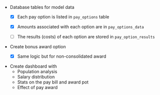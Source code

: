 - Database tables for model data
    * [X] Each pay option is listed in `pay_options` table
    * [X] Amounts associated with each option are in `pay_options_data`
    * [ ] The results (costs) of each option are stored in `pay_option_results`


- Create bonus award option
    * [X] Same logic but for non-consolidated award


- Create dashboard with
    * Population analysis
    * Salary distribution
    * Stats on the pay bill and award pot
    * Effect of pay award

